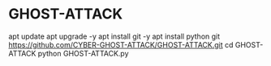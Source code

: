 # GHOST-ATTACK
apt update 
apt upgrade -y
apt install git -y
apt install python
git https://github.com/CYBER-GHOST-ATTACK/GHOST-ATTACK.git
cd GHOST-ATTACK
python GHOST-ATTACK.py
